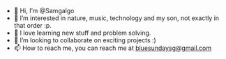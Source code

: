 - 👋 Hi, I’m @Samgalgo
- 👀 I’m interested in nature, music, technology and my son, not exactly in that order :p.
- 🌱 I love learning new stuff and problem solving.
- 💞️ I’m looking to collaborate on exciting projects :)
- 📫 How to reach me, you can reach me at bluesundaysg@gmail.com

<!---
Samgalgo/Samgalgo is a ✨ special ✨ repository because its `README.md` (this file) appears on your GitHub profile.
You can click the Preview link to take a look at your changes.
--->
